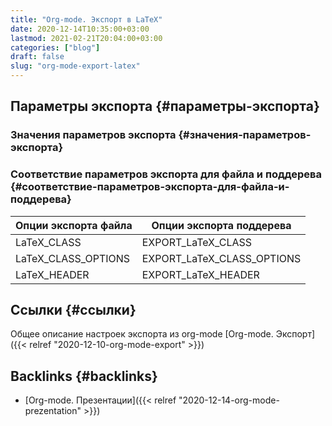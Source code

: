 ```yaml
---
title: "Org-mode. Экспорт в LaTeX"
date: 2020-12-14T10:35:00+03:00
lastmod: 2021-02-21T20:04:00+03:00
categories: ["blog"]
draft: false
slug: "org-mode-export-latex"
---
```


## Параметры экспорта {#параметры-экспорта}


### Значения параметров экспорта {#значения-параметров-экспорта}


### Соответствие параметров экспорта для файла и поддерева {#соответствие-параметров-экспорта-для-файла-и-поддерева}

<a id="table--Опции экспорта для файла и поддерева"></a>

| Опции экспорта файла  | Опции экспорта поддерева      |
|-----------------------|-------------------------------|
| LaTeX\_CLASS          | EXPORT\_LaTeX\_CLASS          |
| LaTeX\_CLASS\_OPTIONS | EXPORT\_LaTeX\_CLASS\_OPTIONS |
| LaTeX\_HEADER         | EXPORT\_LaTeX\_HEADER         |


## Ссылки {#ссылки}

Общее описание настроек экспорта из org-mode [Org-mode. Экспорт]({{< relref "2020-12-10-org-mode-export" >}})


## Backlinks {#backlinks}

-   [Org-mode. Презентации]({{< relref "2020-12-14-org-mode-prezentation" >}})

